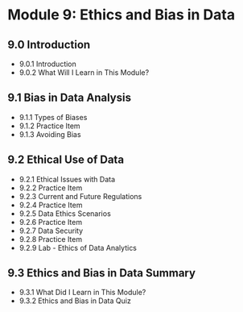 # Module 9: Ethics and Bias in Data
## 9.0 Introduction
- 9.0.1 Introduction
- 9.0.2 What Will I Learn in This Module?
## 9.1 Bias in Data Analysis
- 9.1.1 Types of Biases
- 9.1.2 Practice Item
- 9.1.3 Avoiding Bias
## 9.2 Ethical Use of Data
- 9.2.1 Ethical Issues with Data
- 9.2.2 Practice Item
- 9.2.3 Current and Future Regulations
- 9.2.4 Practice Item
- 9.2.5 Data Ethics Scenarios
- 9.2.6 Practice Item
- 9.2.7 Data Security
- 9.2.8 Practice Item
- 9.2.9 Lab - Ethics of Data Analytics
## 9.3 Ethics and Bias in Data Summary
- 9.3.1 What Did I Learn in This Module?
- 9.3.2 Ethics and Bias in Data Quiz
